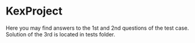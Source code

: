 # KexProject
Here you may find answers to the 1st and 2nd questions of the test case. Solution of the 3rd is located in tests folder.
